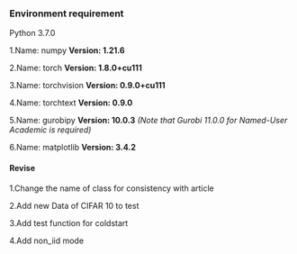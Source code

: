 ### Environment requirement

Python 3.7.0

1.Name: numpy **Version: 1.21.6**

2.Name: torch **Version: 1.8.0+cu111**

3.Name: torchvision **Version: 0.9.0+cu111**

4.Name: torchtext **Version: 0.9.0**

5.Name: gurobipy **Version: 10.0.3** *(Note that Gurobi 11.0.0 for Named-User Academic is required)*

6.Name: matplotlib **Version: 3.4.2**

#### **Revise**

1.Change the name of class for consistency with article

2.Add new Data of CIFAR 10 to test

3.Add test function for coldstart

4.Add non_iid mode

